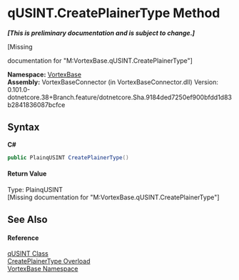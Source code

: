 # qUSINT.CreatePlainerType Method 
 _**\[This is preliminary documentation and is subject to change.\]**_

\[Missing <summary> documentation for "M:VortexBase.qUSINT.CreatePlainerType"\]

**Namespace:**&nbsp;<a href="N_VortexBase.md">VortexBase</a><br />**Assembly:**&nbsp;VortexBaseConnector (in VortexBaseConnector.dll) Version: 0.101.0-dotnetcore.38+Branch.feature/dotnetcore.Sha.9184ded7250ef900bfdd1d83b2841836087bcfce

## Syntax

**C#**<br />
``` C#
public PlainqUSINT CreatePlainerType()
```


#### Return Value
Type: PlainqUSINT<br />\[Missing <returns> documentation for "M:VortexBase.qUSINT.CreatePlainerType"\]

## See Also


#### Reference
<a href="T_VortexBase_qUSINT.md">qUSINT Class</a><br /><a href="Overload_VortexBase_qUSINT_CreatePlainerType.md">CreatePlainerType Overload</a><br /><a href="N_VortexBase.md">VortexBase Namespace</a><br />